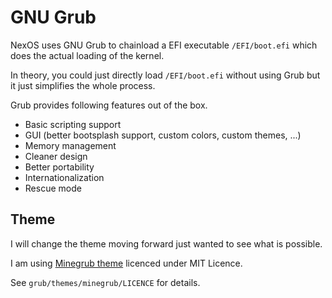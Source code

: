 # GNU Grub

NexOS uses GNU Grub to chainload a EFI executable `/EFI/boot.efi` which does the actual loading of the kernel.

In theory, you could just directly load `/EFI/boot.efi` without using Grub but it just simplifies the whole process.

Grub provides following features out of the box.

- Basic scripting support
- GUI (better bootsplash support, custom colors, custom themes, ...)
- Memory management
- Cleaner design
- Better portability
- Internationalization
- Rescue mode

## Theme

I will change the theme moving forward just wanted to see what is possible.

I am using [Minegrub theme](https://github.com/Lxtharia/minegrub-theme) licenced under MIT Licence.

See `grub/themes/minegrub/LICENCE` for details.
